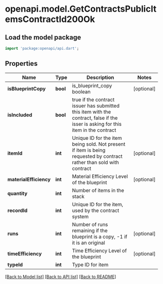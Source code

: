 # openapi.model.GetContractsPublicItemsContractId200Ok

## Load the model package
```dart
import 'package:openapi/api.dart';
```

## Properties
Name | Type | Description | Notes
------------ | ------------- | ------------- | -------------
**isBlueprintCopy** | **bool** | is_blueprint_copy boolean | [optional] 
**isIncluded** | **bool** | true if the contract issuer has submitted this item with the contract, false if the isser is asking for this item in the contract | 
**itemId** | **int** | Unique ID for the item being sold. Not present if item is being requested by contract rather than sold with contract | [optional] 
**materialEfficiency** | **int** | Material Efficiency Level of the blueprint | [optional] 
**quantity** | **int** | Number of items in the stack | 
**recordId** | **int** | Unique ID for the item, used by the contract system | 
**runs** | **int** | Number of runs remaining if the blueprint is a copy, -1 if it is an original | [optional] 
**timeEfficiency** | **int** | Time Efficiency Level of the blueprint | [optional] 
**typeId** | **int** | Type ID for item | 

[[Back to Model list]](../README.md#documentation-for-models) [[Back to API list]](../README.md#documentation-for-api-endpoints) [[Back to README]](../README.md)


